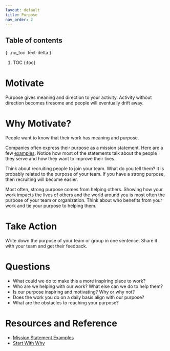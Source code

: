 ```yaml
---
layout: default
title: Purpose
nav_order: 2
---
```


## Table of contents
{: .no_toc .text-delta }

1. TOC
{:toc}

# Motivate
Purpose gives meaning and direction to your activity.  Activity without direction becomes tiresome and people will eventually drift away.

# Why Motivate?
People want to know that their work has meaning and purpose.

Companies often express their purpose as a mission statement.  Here are a few [examples](https://alessiobresciani.com/foresight-strategy/51-mission-statement-examples-from-the-worlds-best-companies/).
Notice how most of the statements talk about the people they serve and how they want to improve their lives.

Think about recruiting people to join your team.  What do you tell them?  It is probably related to the purpose of your team.  If you have a strong purpose, then recruiting will become easier.

Most often, strong purpose comes from helping others.  Showing how your work impacts the lives of others and the world around you is most often the purpose of your team or organization.  Think about who benefits from your work and tie your purpose to helping them.

# Take Action
Write down the purpose of your team or group in one sentence.  Share it with your team and get their feedback.

# Questions
- What could we do to make this a more inspiring place to work?
- Who are we helping with our work?  What else can we do to help them?
- Is our purpose inspiring and motivating?  Why or why not?
- Does the work you do on a daily basis align with our purpose?
- What are the obstacles to reaching your purpose?

# Resources and Reference
- [Mission Statement Examples](https://alessiobresciani.com/foresight-strategy/51-mission-statement-examples-from-the-worlds-best-companies/)
- [Start With Why](https://simonsinek.com/product/start-with-why/)
